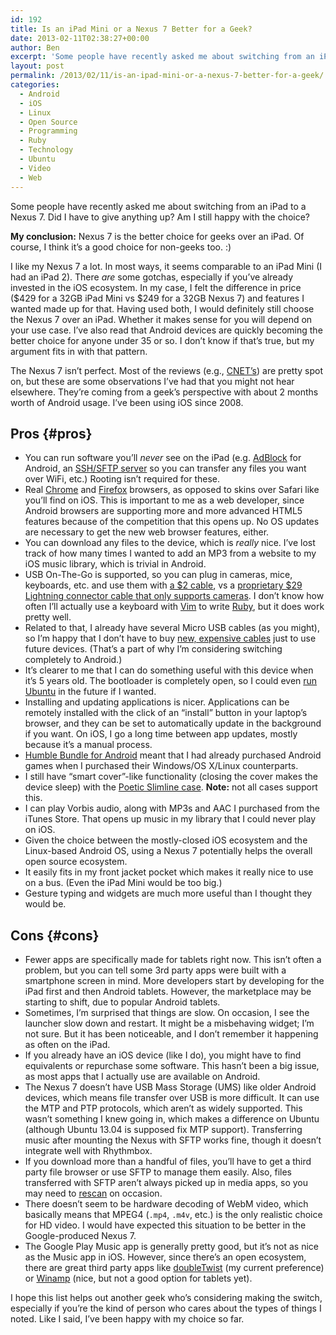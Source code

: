 ```yaml
---
id: 192
title: Is an iPad Mini or a Nexus 7 Better for a Geek?
date: 2013-02-11T02:38:27+00:00
author: Ben
excerpt: 'Some people have recently asked me about switching from an iPad to a Nexus 7.  Did I have to give anything up?  Am I still happy with the choice?'
layout: post
permalink: /2013/02/11/is-an-ipad-mini-or-a-nexus-7-better-for-a-geek/
categories:
  - Android
  - iOS
  - Linux
  - Open Source
  - Programming
  - Ruby
  - Technology
  - Ubuntu
  - Video
  - Web
---
```

Some people have recently asked me about switching from an iPad to a Nexus 7. Did I have to give anything up? Am I still happy with the choice?

**My conclusion:** Nexus 7 is the better choice for geeks over an iPad. Of course, I think it&#8217;s a good choice for non-geeks too. :)

I like my Nexus 7 a lot. In most ways, it seems comparable to an iPad Mini (I had an iPad 2). There _are_ some gotchas, especially if you&#8217;ve already invested in the iOS ecosystem. In my case, I felt the difference in price ($429 for a 32GB iPad Mini vs $249 for a 32GB Nexus 7) and features I wanted made up for that. Having used both, I would definitely still choose the Nexus 7 over an iPad. Whether it makes sense for you will depend on your use case. I&#8217;ve also read that Android devices are quickly becoming the better choice for anyone under 35 or so. I don&#8217;t know if that&#8217;s true, but my argument fits in with that pattern.

The Nexus 7 isn&#8217;t perfect. Most of the reviews (e.g., [CNET&#8217;s](http://reviews.cnet.com/google-nexus-7/)) are pretty spot on, but these are some observations I&#8217;ve had that you might not hear elsewhere. They&#8217;re coming from a geek&#8217;s perspective with about 2 months worth of Android usage. I&#8217;ve been using iOS since 2008.

## Pros {#pros}

  * You can run software you&#8217;ll _never_ see on the iPad (e.g. [AdBlock](https://play.google.com/store/apps/details?id=org.adblockplus.android) for Android, an [SSH/SFTP server](https://play.google.com/store/apps/details?id=berserker.android.apps.sshdroid) so you can transfer any files you want over WiFi, etc.) Rooting isn&#8217;t required for these.
  * Real [Chrome](https://play.google.com/store/apps/details?id=com.android.chrome) and [Firefox](https://play.google.com/store/apps/details?id=org.mozilla.firefox) browsers, as opposed to skins over Safari like you&#8217;ll find on iOS. This is important to me as a web developer, since Android browsers are supporting more and more advanced HTML5 features because of the competition that this opens up. No OS updates are necessary to get the new web browser features, either.
  * You can download any files to the device, which is _really_ nice. I&#8217;ve lost track of how many times I wanted to add an MP3 from a website to my iOS music library, which is trivial in Android.
  * USB On-The-Go is supported, so you can plug in cameras, mice, keyboards, etc. and use them with [a $2 cable](http://www.amazon.com/eForCity-Micro-USB-OTG-Adapter/dp/B005QX7KYU/ref=sr_1_1?ie=UTF8&qid=1360546065&sr=8-1&keywords=usb+otg), vs a [proprietary $29 Lightning connector cable that only supports cameras](http://store.apple.com/us/product/MD821ZM/A/lightning-to-usb-camera-adapter?fnode=3a). I don&#8217;t know how often I&#8217;ll actually use a keyboard with [Vim](https://play.google.com/store/apps/details?id=net.momodalo.app.vimtouch) to write [Ruby](https://play.google.com/store/apps/details?id=org.ruboto.irb), but it does work pretty well.
  * Related to that, I already have several Micro USB cables (as you might), so I&#8217;m happy that I don&#8217;t have to buy [new, expensive cables](http://store.apple.com/us/product/MD818ZM/A/lightning-to-usb-cable) just to use future devices. (That&#8217;s a part of why I&#8217;m considering switching completely to Android.)
  * It&#8217;s clearer to me that I can do something useful with this device when it&#8217;s 5 years old. The bootloader is completely open, so I could even [run Ubuntu](https://wiki.ubuntu.com/Nexus7/Installation) in the future if I wanted.
  * Installing and updating applications is nicer. Applications can be remotely installed with the click of an &#8220;install&#8221; button in your laptop&#8217;s browser, and they can be set to automatically update in the background if you want. On iOS, I go a long time between app updates, mostly because it&#8217;s a manual process.
  * [Humble Bundle for Android](https://www.humblebundle.com/) meant that I had already purchased Android games when I purchased their Windows/OS X/Linux counterparts.
  * I still have &#8220;smart cover&#8221;-like functionality (closing the cover makes the device sleep) with the [Poetic Slimline case](http://www.amazon.com/Poetic-Slimline-Portfolio-Automatically-Manufacturer/dp/B008NMCPTQ/ref=sr_1_1?ie=UTF8&qid=1360537527&sr=8-1&keywords=poetic+slimline). **Note:** not all cases support this.
  * I can play Vorbis audio, along with MP3s and AAC I purchased from the iTunes Store. That opens up music in my library that I could never play on iOS.
  * Given the choice between the mostly-closed iOS ecosystem and the Linux-based Android OS, using a Nexus 7 potentially helps the overall open source ecosystem.
  * It easily fits in my front jacket pocket which makes it really nice to use on a bus. (Even the iPad Mini would be too big.)
  * Gesture typing and widgets are much more useful than I thought they would be.

## Cons {#cons}

  * Fewer apps are specifically made for tablets right now. This isn&#8217;t often a problem, but you can tell some 3rd party apps were built with a smartphone screen in mind. More developers start by developing for the iPad first and then Android tablets. However, the marketplace may be starting to shift, due to popular Android tablets.
  * Sometimes, I&#8217;m surprised that things are slow. On occasion, I see the launcher slow down and restart. It might be a misbehaving widget; I&#8217;m not sure. But it has been noticeable, and I don&#8217;t remember it happening as often on the iPad.
  * If you already have an iOS device (like I do), you might have to find equivalents or repurchase some software. This hasn&#8217;t been a big issue, as most apps that I actually use are available on Android.
  * The Nexus 7 doesn&#8217;t have USB Mass Storage (UMS) like older Android devices, which means file transfer over USB is more difficult. It can use the MTP and PTP protocols, which aren&#8217;t as widely supported. This wasn&#8217;t something I knew going in, which makes a difference on Ubuntu (although Ubuntu 13.04 is supposed fix MTP support). Transferring music after mounting the Nexus with SFTP works fine, though it doesn&#8217;t integrate well with Rhythmbox.
  * If you download more than a handful of files, you&#8217;ll have to get a third party file browser or use SFTP to manage them easily. Also, files transferred with SFTP aren&#8217;t always picked up in media apps, so you may need to [rescan](https://play.google.com/store/apps/details?id=com.addz.mediascanner) on occasion.
  * There doesn&#8217;t seem to be hardware decoding of WebM video, which basically means that MPEG4 (`.mp4`, `.m4v`, etc.) is the only realistic choice for HD video. I would have expected this situation to be better in the Google-produced Nexus 7.
  * The Google Play Music app is generally pretty good, but it&#8217;s not as nice as the Music app in iOS. However, since there&#8217;s an open ecosystem, there are great third party apps like [doubleTwist](https://play.google.com/store/apps/details?id=com.doubleTwist.androidPlayer) (my current preference) or [Winamp](https://play.google.com/store/apps/details?id=com.nullsoft.winamp) (nice, but not a good option for tablets yet).

I hope this list helps out another geek who&#8217;s considering making the switch, especially if you&#8217;re the kind of person who cares about the types of things I noted. Like I said, I&#8217;ve been happy with my choice so far.